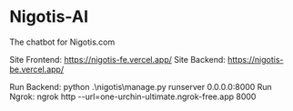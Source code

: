 # Nigotis-AI

The chatbot for Nigotis.com

Site Frontend: https://nigotis-fe.vercel.app/
Site Backend: https://nigotis-be.vercel.app/

Run Backend: python .\nigotis\manage.py runserver 0.0.0.0:8000
Run Ngrok: ngrok http --url=one-urchin-ultimate.ngrok-free.app 8000
